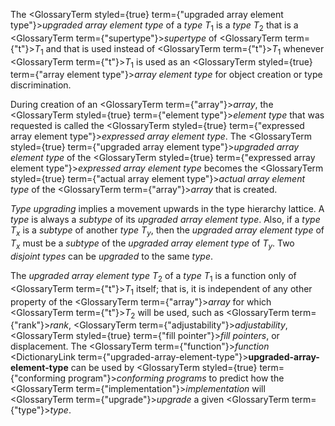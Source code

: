  



The <GlossaryTerm styled={true} term={"upgraded array element type"}><i>upgraded array element type</i></GlossaryTerm> of a *type T*<sub>1</sub> is a *type T*<sub>2</sub> that is a <GlossaryTerm  term={"supertype"}><i>supertype</i></GlossaryTerm> of <GlossaryTerm  term={"t"}><i>T</i></GlossaryTerm><sub>1</sub> and that is used instead of <GlossaryTerm  term={"t"}><i>T</i></GlossaryTerm><sub>1</sub> whenever <GlossaryTerm  term={"t"}><i>T</i></GlossaryTerm><sub>1</sub> is used as an <GlossaryTerm styled={true} term={"array element type"}><i>array element type</i></GlossaryTerm> for object creation or type discrimination. 



During creation of an <GlossaryTerm  term={"array"}><i>array</i></GlossaryTerm>, the <GlossaryTerm styled={true} term={"element type"}><i>element type</i></GlossaryTerm> that was requested is called the <GlossaryTerm styled={true} term={"expressed array element type"}><i>expressed array element type</i></GlossaryTerm>. The <GlossaryTerm styled={true} term={"upgraded array element type"}><i>upgraded array element type</i></GlossaryTerm> of the <GlossaryTerm styled={true} term={"expressed array element type"}><i>expressed array element type</i></GlossaryTerm> becomes the <GlossaryTerm styled={true} term={"actual array element type"}><i>actual array element type</i></GlossaryTerm> of the <GlossaryTerm  term={"array"}><i>array</i></GlossaryTerm> that is created. 



<i>Type upgrading</i> implies a movement upwards in the type hierarchy lattice. A <i>type</i> is always a <i>subtype</i> of its <i>upgraded array element type</i>. Also, if a <i>type T<sub>x</sub></i> is a <i>subtype</i> of another <i>type T<sub>y</sub></i>, then the <i>upgraded array element type</i> of <i>T<sub>x</sub></i> must be a <i>subtype</i> of the <i>upgraded array element type</i> of <i>T<sub>y</sub></i>. Two <i>disjoint types</i> can be <i>upgraded</i> to the same <i>type</i>. 



The *upgraded array element type T*<sub>2</sub> of a *type T*<sub>1</sub> is a function only of <GlossaryTerm  term={"t"}><i>T</i></GlossaryTerm><sub>1</sub> itself; that is, it is independent of any other property of the <GlossaryTerm  term={"array"}><i>array</i></GlossaryTerm> for which <GlossaryTerm  term={"t"}><i>T</i></GlossaryTerm><sub>2</sub> will be used, such as <GlossaryTerm  term={"rank"}><i>rank</i></GlossaryTerm>, <GlossaryTerm  term={"adjustability"}><i>adjustability</i></GlossaryTerm>, <GlossaryTerm styled={true} term={"fill pointer"}><i>fill pointers</i></GlossaryTerm>, or displacement. The <GlossaryTerm  term={"function"}><i>function</i></GlossaryTerm> <DictionaryLink  term={"upgraded-array-element-type"}><b>upgraded-array-element-type</b></DictionaryLink> can be used by <GlossaryTerm styled={true} term={"conforming program"}><i>conforming programs</i></GlossaryTerm> to predict how the <GlossaryTerm  term={"implementation"}><i>implementation</i></GlossaryTerm> will <GlossaryTerm  term={"upgrade"}><i>upgrade</i></GlossaryTerm> a given <GlossaryTerm  term={"type"}><i>type</i></GlossaryTerm>. 



